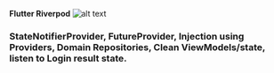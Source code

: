 **Flutter Riverpod**
![alt text](https://github.com/moohammed-gaber/clean_flutter_riverpod_complex_state/blob/master/assets/video.gif?raw=true)

### StateNotifierProvider, FutureProvider, Injection using Providers, Domain Repositories, Clean ViewModels/state, listen to Login result state.   